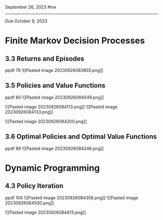 September 26, 2023
#hw 

---

Due October 9, 2023

# Finite Markov Decision Processes
## 3.3 Returns and Episodes
ppdf 78
![[Pasted image 20230926083855.png]]

## 3.5 Policies and Value Functions
ppdf 80
![[Pasted image 20230926084049.png]]

![[Pasted image 20230926084113.png]]
![[Pasted image 20230926084133.png]]

![[Pasted image 20230926084200.png]]

## 3.6 Optimal Policies and Optimal Value Functions
ppdf 89
![[Pasted image 20230926084246.png]]


# Dynamic Programming

## 4.3 Policy Iteration
ppdf 104
![[Pasted image 20230926084358.png]]
![[Pasted image 20230926084500.png]]


![[Pasted image 20230926084413.png]]